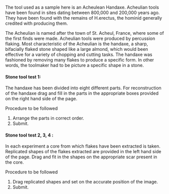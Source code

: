 The tool used as a sample here is an Acheulean Handaxe. Acheulian tools have been found in sites dating between 800,000 and 200,000 years ago. They have been found with the remains of H.erectus, the hominid generally credited with producing them.

The Acheulian is named after the town of St. Acheul, France, where some of the first finds were made. Acheulian tools were produced by percussion flaking. Most characteristic of the Acheulian is the handaxe, a sharp, bifacially flaked stone shaped like a large almond, which would been effective for a variety of chopping and cutting tasks. The handaxe was fashioned by removing many flakes to produce a specific form. In other words, the toolmaker had to be picture a specific shape in a stone.

#### Stone tool test 1:

The handaxe has been divided into eight different parts. For reconstruction of the handaxe drag and fill in the parts in the appropriate boxes provided on the right hand side of the page.

Procedure to be followed

1. Arrange the parts in correct order.
2. Submit.

#### Stone tool test 2, 3, 4 :

In each experiment a core from which flakes have been extracted is taken. Replicated shapes of the flakes extracted are provided in the  left hand side of the page. Drag and fit in the shapes on the appropriate scar present in the core.

Procedure to be followed

1. Drag replicated shapes and set on the accurate position of the image.
2. Submit.

